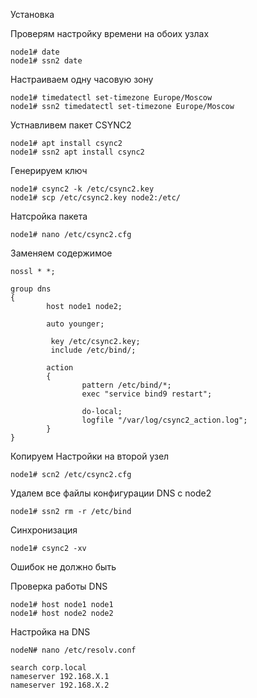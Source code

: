 Установка 

Проверям настройку времени на обоих узлах
```
node1# date
node1# ssn2 date
```
Настраиваем одну часовую зону
```
node1# timedatectl set-timezone Europe/Moscow
node1# ssn2 timedatectl set-timezone Europe/Moscow
```

Устнавливем пакет CSYNC2
```
node1# apt install csync2
node1# ssn2 apt install csync2

```

Генерируем ключ 
```
node1# csync2 -k /etc/csync2.key
node1# scp /etc/csync2.key node2:/etc/
```

Натсройка пакета
```
node1# nano /etc/csync2.cfg
```
Заменяем содержимое
```
nossl * *;

group dns
{
        host node1 node2;
       
        auto younger;  

         key /etc/csync2.key;
         include /etc/bind/;

        action
        {
                pattern /etc/bind/*;
                exec "service bind9 restart";

                do-local;
                logfile "/var/log/csync2_action.log";
        }
}
```

Копируем Настройки на второй узел
```
node1# scn2 /etc/csync2.cfg
```

Удалем все файлы конфигурации DNS с node2
```
node1# ssn2 rm -r /etc/bind
```

Синхронизация

```
node1# csync2 -xv
```
Ошибок не должно быть

Проверка работы DNS
```
node1# host node1 node1
node1# host node2 node2
```
Настройка на DNS
```
nodeN# nano /etc/resolv.conf
```
```
search corp.local
nameserver 192.168.X.1
nameserver 192.168.X.2
```
